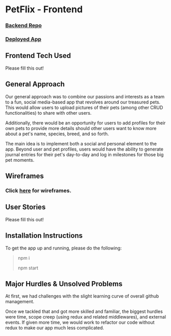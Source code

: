 # PetFlix - Frontend
### [Backend Repo](https://github.com/SFX818/Team-4-backend)
### [Deployed App](https://petflix.herokuapp.com/)
## Frontend Tech Used

Please fill this out!

## General Approach
Our general approach was to combine our passions and interests as a team to a fun, social media-based app that revolves around our treasured pets. This would allow users to upload pictures of their pets (among other CRUD functionalities) to share with other users. 

Additionally, there would be an opportunity for users to add profiles for their own pets to provide more details should other users want to know more about a pet's name, species, breed, and so forth. 

The main idea is to implement both a social and personal element to the app. Beyond user and pet profiles, users would have the ability to generate journal entries for their pet's day-to-day and log in milestones for those big pet moments. 

## Wireframes
### Click [here](https://whimsical.com/ErfvTGujAf8JiZKRvthgW6) for wireframes.

## User Stories

Please fill this out!

## Installation Instructions
To get the app up and running, please do the following: 
> npm i
>
> npm start

## Major Hurdles & Unsolved Problems 
At first, we had challenges with the slight learning curve of overall github management. 

Once we tackled that and got more skilled and familiar, the biggest hurdles were time, scope creep (using redux and related middlewares), and external events. If given more time, we would work to refactor our code without redux to make our app much less complicated.
